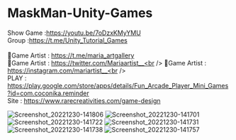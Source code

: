 # MaskMan-Unity-Games<br />
Show Game :https://youtu.be/7oDzxKMyYMU<br />
Group :https://t.me/Unity_Tutorial_Games<br /><br />
🎨Game Artist : https://t.me/maria_artgallery<br />
🎨Game Artist : https://twitter.com/Mariaartist__<br />
🎨Game Artist : https://instagram.com/mariartist__<br /><br />
PLAY : https://play.google.com/store/apps/details/Fun_Arcade_Player_Mini_Games?id=com.coconika.reminder<br />
Site : https://www.rarecreativities.com/game-design <br />


![Screenshot_20221230-141806](https://user-images.githubusercontent.com/83016119/210073513-89986acc-749c-413f-adb7-9f5561cc20bb.png)
![Screenshot_20221230-141701](https://user-images.githubusercontent.com/83016119/210073521-eff6b72b-e74f-411f-ac45-427e14d6fea6.png)
![Screenshot_20221230-141722](https://user-images.githubusercontent.com/83016119/210073525-50e3b5e6-5445-4577-90fc-b97258ee3e9c.png)
![Screenshot_20221230-141731](https://user-images.githubusercontent.com/83016119/210073527-b924ab88-8ecb-4ca4-8f90-4bc6705412a2.png)
![Screenshot_20221230-141738](https://user-images.githubusercontent.com/83016119/210073528-d85d3c30-ec03-49ea-b1ad-fee4808e0377.png)
![Screenshot_20221230-141757](https://user-images.githubusercontent.com/83016119/210073531-11598788-91a0-42ec-b7a9-6ddbbd219305.png)
